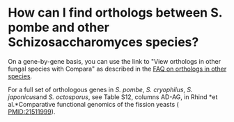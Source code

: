 # How can I find orthologs between S. pombe and other Schizosaccharomyces species?
<!-- pombase_categories: Orthology,Querying/Searching -->

On a gene-by-gene basis, you can use the link to "View orthologs in
other fungal species with Compara" as described in the [FAQ on orthologs
in other
species](/faq/how-can-i-find-s-pombe-orthologs-species-other-human-and-s-cerevisiae).

For a full set of orthologous genes in *S. pombe*, *S. cryophilus*, *S.
japonicus*and *S. octosporus*, see Table S12, columns AD-AG, in Rhind
*et al.*Comparative functional genomics of the fission yeasts (
[PMID:21511999](http://www.ncbi.nlm.nih.gov/pubmed?term=21511999)).


